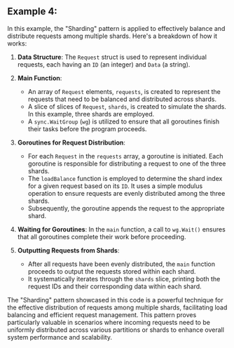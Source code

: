 ## Example 4:

In this example, the "Sharding" pattern is applied to effectively balance and distribute requests among multiple shards. Here's a breakdown of how it works:

1. **Data Structure**: The `Request` struct is used to represent individual requests, each having an `ID` (an integer) and `Data` (a string).

2. **Main Function**:
   - An array of `Request` elements, `requests`, is created to represent the requests that need to be balanced and distributed across shards.
   - A slice of slices of `Request`, `shards`, is created to simulate the shards. In this example, three shards are employed.
   - A `sync.WaitGroup` (`wg`) is utilized to ensure that all goroutines finish their tasks before the program proceeds.

3. **Goroutines for Request Distribution**:
   - For each `Request` in the `requests` array, a goroutine is initiated. Each goroutine is responsible for distributing a request to one of the three shards.
   - The `loadBalance` function is employed to determine the shard index for a given request based on its `ID`. It uses a simple modulus operation to ensure requests are evenly distributed among the three shards.
   - Subsequently, the goroutine appends the request to the appropriate shard.

4. **Waiting for Goroutines**: In the `main` function, a call to `wg.Wait()` ensures that all goroutines complete their work before proceeding.

5. **Outputting Requests from Shards**:
   - After all requests have been evenly distributed, the `main` function proceeds to output the requests stored within each shard.
   - It systematically iterates through the `shards` slice, printing both the request IDs and their corresponding data within each shard.

The "Sharding" pattern showcased in this code is a powerful technique for the effective distribution of requests among multiple shards, facilitating load balancing and efficient request management. This pattern proves particularly valuable in scenarios where incoming requests need to be uniformly distributed across various partitions or shards to enhance overall system performance and scalability.
